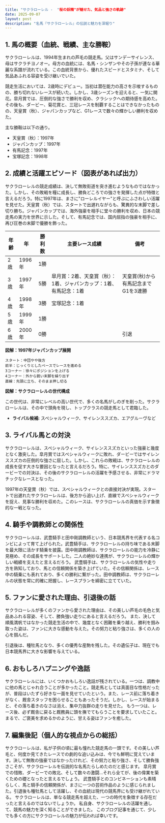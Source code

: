 ```yaml
---
title: "サクラローレル -  "桜の妖精"が魅せた、気品と強さの軌跡"
date: 2025-09-07
layout: post
description: "名馬『サクラローレル』の伝説と魅力を深堀り"
---
```


## 1. 馬の概要（血統、戦績、主な勝鞍）

サクラローレルは、1994年生まれの芦毛の競走馬。父はサンデーサイレンス、母はサクラチヨノオー。母方の血統には、名馬・シンザンやその子孫が連なる華麗な系譜が流れている。この血統背景から、優れたスピードとスタミナ、そして気品あふれる容姿を受け継いでいた。

競走生活においては、2歳時にデビュー。当初は潜在能力の高さを示唆するものの、勝ち切れないレースが続いた。しかし、3歳シーズンを迎えると、一気に開花。皐月賞では、圧倒的な強さで勝利を収め、クラシックへの期待感を高めた。その後も、ダービー、菊花賞と、三冠レースを制覇することはできなかったものの、天皇賞（秋）、ジャパンカップなど、G1レースで数々の輝かしい勝利を収めた。

主な勝鞍は以下の通り。

* 天皇賞（秋）：1997年
* ジャパンカップ：1997年
* 有馬記念：1997年
* 宝塚記念：1998年


## 2. 成績と活躍エピソード（図表があれば出力）

サクラローレルの競走成績は、決して無敗街道を突き進むようなものではなかった。しかし、その敗戦を糧に成長し、勝負どころでの強さを発揮した点が特徴と言えるだろう。特に1997年は、まさに"ローレルイヤー"と呼ぶにふさわしい活躍を見せた。天皇賞（秋）では、スタートで出遅れながらも、驚異的な末脚で差し切り勝ち。ジャパンカップでは、海外強豪を相手に堂々の勝利を収め、日本の競走馬の実力を世界に示した。そして、有馬記念では、国内屈指の強豪を相手に、再び圧巻の末脚で優勝を飾った。

| 年齢 | 年 | 勝利数 | 主要レース成績 | 備考 |
|---|---|---|---|---|
| 2歳 | 1996年 | 1勝 |  |  |
| 3歳 | 1997年 | 5勝 | 皐月賞：2着、天皇賞（秋）：1着、ジャパンカップ：1着、有馬記念：1着 | 天皇賞(秋)から有馬記念までG1を3連勝 |
| 4歳 | 1998年 | 3勝 | 宝塚記念：1着 |  |
| 5歳 | 1999年 | 1勝 |  |  |
| 6歳 | 2000年 | 0勝 |  | 引退 |


**図解：1997年ジャパンカップ展開**

```
スタート：中団やや後方
前半：じっくりとしたペースでレースを進める
3コーナー：徐々にポジションを上げる
4コーナー：外から鋭い末脚を繰り出す
直線：先頭に立ち、そのまま押し切る
```

**図解：サクラローレルの世代構成**

この世代は、非常にレベルの高い世代で、多くの名馬がしのぎを削った。サクラローレルは、その中で頭角を現し、トップクラスの競走馬として君臨した。

* **ライバル候補:**  スペシャルウィーク、サイレンススズカ、エアグルーヴなど


## 3. ライバル馬との対決

サクラローレルは、スペシャルウィーク、サイレンススズカといった強豪と幾度となく激突した。皐月賞ではスペシャルウィークに敗れ、ダービーではサイレンススズカの圧倒的な強さに屈した。しかし、これらの敗戦は、サクラローレルの成長を促す大きな要因となったと言えるだろう。特に、サイレンススズカとのダービーでの対決は、その後のサクラローレルの活躍を予感させる、非常にドラマチックなレースとなった。

1997年の天皇賞（秋）では、スペシャルウィークとの直接対決が実現。スタートで出遅れたサクラローレルは、後方から追い上げ、直線でスペシャルウィークを捉え、見事な勝利を収めた。このレースは、サクラローレルの真価を示す象徴的な一戦となった。


## 4. 騎手や調教師との関係性

サクラローレルは、武豊騎手と田中剛調教師という、日本競馬界を代表する名コンビによって育て上げられた。武豊騎手は、サクラローレルの持ち味である末脚を最大限に活かす騎乗を披露。田中剛調教師は、サクラローレルの能力を冷静に見極め、その成長をサポートした。二人の絶妙な連携が、サクラローレルの輝かしい戦績を支えたと言えるだろう。  武豊騎手は、サクラローレルの気性や走り方を熟知しており、馬との信頼関係を築き上げていた。その信頼関係は、レース中の騎乗にも表れており、多くの勝利に繋がった。田中調教師は、サクラローレルの状態を常に的確に把握し、レースプランを綿密に立てていた。


## 5. ファンに愛された理由、引退後の話

サクラローレルが多くのファンから愛された理由は、その美しい芦毛の毛色と気品あふれる容姿、そして、勝負強い走りにあると言えるだろう。  また、決して順風満帆ではなかった競走生活の中で、幾度となく困難を乗り越え、勝利を掴み取った姿は、ファンに大きな感動を与えた。その努力と粘り強さは、多くの人の心を掴んだ。

引退後は、種牡馬となり、多くの優秀な産駒を残した。その遺伝子は、現在でも日本競馬界に大きな影響を与えている。


## 6. おもしろハプニングや逸話

サクラローレルには、いくつかおもしろい逸話が残されている。一つは、調教中に他の馬とじゃれ合うことが多かったこと。競走馬としては真面目な性格だったが、普段はいたずら好きな一面を見せていたという。また、レース前に落ち着きがなく、厩舎スタッフを困らせることもあったそうだ。しかし、レースが始まると、その落ち着きのなさは消え、集中力抜群の走りを見せた。  もう一つは、レース後、必ず厩舎に戻ると厩務員に頭を撫でてもらうことを要求していたこと。まるで、ご褒美を求めるかのように、甘える姿はファンを癒した。


## 7. 編集後記（個人的な視点からの総括）

サクラローレルは、私が子供の頃に最も憧れた競走馬の一頭です。その美しい芦毛と、何度か見てきたレースでの劇的な追い込みは、今でも鮮明に覚えています。決して無敗の強豪ではなかったけれど、その努力と粘り強さ、そして勝負強さこそが、サクラローレルを伝説的な名馬たらしめたのだと感じます。  皐月賞での惜敗、ダービーでの敗北、そして数々の激闘…それら全てが、後の偉業を築くための礎となったと言えるでしょう。  武豊騎手とのコンビネーションも素晴らしく、馬と騎手の信頼関係が、まさに一つの芸術作品のように感じられました。引退後も種牡馬として活躍し、その血統は現代の競馬界にも受け継がれている。  サクラローレルは、単なる競走馬を超えた、一つの時代を象徴する存在だったと言えるのではないでしょうか。  私自身、サクラローレルの活躍を通して、競馬の魅力を深く知ることができました。  このブログ記事を通じて、少しでも多くの方にサクラローレルの魅力が伝われば幸いです。

